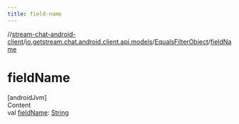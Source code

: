 ```yaml
---
title: field-name
---
```

//[stream-chat-android-client](../../../index.md)/[io.getstream.chat.android.client.api.models](../index.md)/[EqualsFilterObject](index.md)/[fieldName](fieldName.md)



# fieldName  
[androidJvm]  
Content  
val [fieldName](fieldName.md): [String](https://kotlinlang.org/api/latest/jvm/stdlib/kotlin/-string/index.html)  



